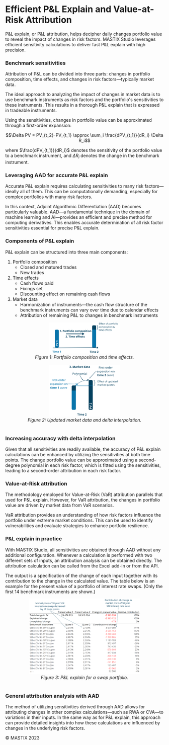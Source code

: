 # Efficient P&L Explain and Value-at-Risk Attribution 

P&L explain, or P&L attribution, helps decipher daily changes portfolio value to reveal the impact of changes in risk factors. MASTIX Studio leverages efficient sensitivity calculations to deliver fast P&L explain with high precision.

### Benchmark sensitivities
Attribution of P&L can be divided into three parts: changes in portfolio composition, time effects, and changes in 
risk factors―typically market data.

The ideal approach to analyzing the impact of changes in market data is to use benchmark instruments as risk factors 
and the portfolio's sensitivities to these instruments. This results in a thorough P&L explain that is expressed in tradeable instruments.

Using the sensitivities, changes in portfolio value can be approximated through a first-order expansion:

$$\Delta PV = PV_{t_2}-PV_{t_1} \approx \sum_i \frac{dPV_{t_1}}{dR_i} \Delta R_i$$

where $\frac{dPV_{t_1}}{dR_i}$ denotes the sensitivity of the portfolio value to a benchmark instrument, and $\Delta R_i$ denotes the change in the 
benchmark instrument.

### Leveraging AAD for accurate P&L explain
Accurate P&L explain requires calculating sensitivities to many risk factors—ideally all of them. 
This can be computationally demanding, especially for complex portfolios with many risk factors.  

In this context, Adjoint Algorithmic Differentiation (AAD) becomes particularly valuable. 
AAD—a fundamental technique in the domain of machine learning and AI—provides an efficient and precise method 
for computing derivatives. This enables accurate determination of all risk factor sensitivities 
essential for precise P&L explain.

### Components of P&L explain

P&L explain can be structured into three main components:

1. Portfolio composition
   - Closed and matured trades
   - New trades
2. Time effects
   - Cash flows paid
   - Fixings set
   - Discounting effect on remaining cash flows
3. Market data
   - Harmonization of instruments―the cash flow structure of the benchmark instruments can vary over time due to calendar effects
   - Attribution of remaining P&L to changes in benchmark instruments
  
<div align="center">
  <img src="https://github.com/mastixstudio/mastixstudio/blob/main/assets/portfolio-composition-time-effects.png?raw=true" alt="Basic operation" style="width: 45%;">
  <br/>
  <i>Figure 1: Portfolio composition and time effects.</i>
  <br/>
  <br/>
</div> 

<div align="center">
  <img src="https://github.com/mastixstudio/mastixstudio/blob/main/assets/market-data.png?raw=true" alt="Basic operation" style="width: 45%;">
  <br/>
  <i>Figure 2: Updated market data and delta interpolation.</i>
  <br/>
  <br/>
</div> 

### Increasing accuracy with delta interpolation

Given that all sensitivities are readily available, the accuracy of P&L explain calculations can be enhanced by utilizing the sensitivities at both time points. The change portfolio value can be approximated using a second-degree polynomial in each risk factor, which is fitted using the sensitivities, leading to a second-order attribution in each risk factor.

### Value-at-Risk attribution

The methodology employed for Value-at-Risk (VaR) attribution parallels that used for P&L explain. However, for VaR attribution, the changes in portfolio value are driven by market data from VaR scenarios.

VaR attribution provides an understanding of how risk factors influence the portfolio under extreme market conditions. This can be used to identify vulnerabilities and evaluate strategies to enhance portfolio resilience.


### P&L explain in practice

With MASTIX Studio, all sensitivities are obtained through AAD without any additional configuration. Whenever a calculation is performed with two different sets of inputs, an attribution analysis can be obtained directly.
The attribution calculation can be called from the Excel add-in or from the API.

The output is a specification of the change of each input together with its contribution to the change in the calculated value. The table below is an example for the present value of a portfolio of interest rate swaps. (Only the first 14 benchmark instruments are shown.)

<div align="center">
  <img src="https://github.com/mastixstudio/mastixstudio/blob/main/assets/pnl-explain-table.png?raw=true" alt="Basic operation" style="width: 70%;">
  <br/>
  <i>Figure 3: P&L explain for a swap portfolio.</i>
  <br/>
  <br/>
</div> 

### General attribution analysis with AAD

The method of utilizing sensitivities derived through AAD allows for attributing changes in other complex calculations―such as RWA or CVA―to variations in their inputs. In the same way as for P&L explain, this approach can provide detailed insights into how these calculations are influenced by changes in the underlying risk factors.


&copy; MASTIX 2023

